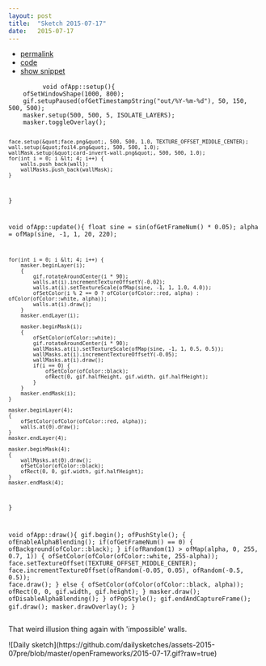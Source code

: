 ```yaml
---
layout: post
title:  "Sketch 2015-07-17"
date:   2015-07-17
---
```

<div class="code">
    <ul>
		<li><a href="{% post_url 2015-07-17-sketch %}">permalink</a></li>
		<li><a href="https://github.com/dailysketches/sketches-2015-07pre/tree/master/2015-07-17">code</a></li>
		<li><a href="#" class="snippet-button">show snippet</a></li>
	</ul>
    <pre class="snippet">
        <code class="cpp">void ofApp::setup(){
    ofSetWindowShape(1000, 800);
    gif.setupPaused(ofGetTimestampString(&quot;out/%Y-%m-%d&quot;), 50, 150, 500, 500);
    masker.setup(500, 500, 5, ISOLATE_LAYERS);
    masker.toggleOverlay();

    face.setup(&quot;face.png&quot;, 500, 500, 1.0, TEXTURE_OFFSET_MIDDLE_CENTER);
    wall.setup(&quot;foil4.png&quot;, 500, 500, 1.0);
    wallMask.setup(&quot;card-invert-wall.png&quot;, 500, 500, 1.0);
    for(int i = 0; i &lt; 4; i++) {
        walls.push_back(wall);
        wallMasks.push_back(wallMask);
    }
}

void ofApp::update(){
    float sine = sin(ofGetFrameNum() * 0.05);
    alpha = ofMap(sine, -1, 1, 20, 220);
    
    for(int i = 0; i &lt; 4; i++) {
        masker.beginLayer(i);
        {
            gif.rotateAroundCenter(i * 90);
            walls.at(i).incrementTextureOffsetY(-0.02);
            walls.at(i).setTextureScale(ofMap(sine, -1, 1, 1.0, 4.0));
            ofSetColor(i % 2 == 0 ? ofColor(ofColor::red, alpha) : ofColor(ofColor::white, alpha));
            walls.at(i).draw();
        }
        masker.endLayer(i);
        
        masker.beginMask(i);
        {
            ofSetColor(ofColor::white);
            gif.rotateAroundCenter(i * 90);
            wallMasks.at(i).setTextureScale(ofMap(sine, -1, 1, 0.5, 0.5));
            wallMasks.at(i).incrementTextureOffsetY(-0.05);
            wallMasks.at(i).draw();
            if(i == 0) {
                ofSetColor(ofColor::black);
                ofRect(0, gif.halfHeight, gif.width, gif.halfHeight);
            }
        }
        masker.endMask(i);
    }
    
    masker.beginLayer(4);
    {
        ofSetColor(ofColor(ofColor::red, alpha));
        walls.at(0).draw();
    }
    masker.endLayer(4);
    
    masker.beginMask(4);
    {
        wallMasks.at(0).draw();
        ofSetColor(ofColor::black);
        ofRect(0, 0, gif.width, gif.halfHeight);
    }
    masker.endMask(4);
}

void ofApp::draw(){
    gif.begin();
    ofPushStyle();
    {
        ofEnableAlphaBlending();
        if(ofGetFrameNum() == 0) {
            ofBackground(ofColor::black);
        }
        if(ofRandom(1) &gt; ofMap(alpha, 0, 255, 0.7, 1)) {
            ofSetColor(ofColor(ofColor::white, 255-alpha));
            face.setTextureOffset(TEXTURE_OFFSET_MIDDLE_CENTER);
            face.incrementTextureOffset(ofRandom(-0.05, 0.05), ofRandom(-0.5, 0.5));
            face.draw();
        } else {
            ofSetColor(ofColor(ofColor::black, alpha));
            ofRect(0, 0, gif.width, gif.height);
        }
        masker.draw();
        ofDisableAlphaBlending();
    }
    ofPopStyle();
    gif.endAndCaptureFrame();
    gif.draw();
    masker.drawOverlay();
}</code>
    </pre>
</div>
<p class="description">That weird illusion thing again with 'impossible' walls.</p>
![Daily sketch](https://github.com/dailysketches/assets-2015-07pre/blob/master/openFrameworks/2015-07-17.gif?raw=true)
